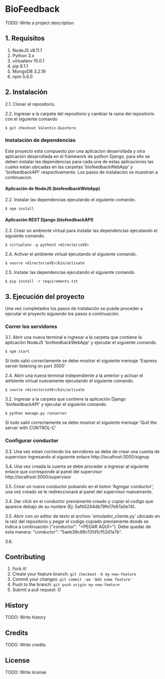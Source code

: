 # BioFeedback

TODO: Write a project description

## 1. Requisitos

1. NodeJS v8.11.1
2. Python 3.x
3. virtualenv 15.0.1
4. pip 8.1.1
5. MongoDB 3.2.19
6. npm 5.6.0

## 2. Instalación

2.1. Clonar el repositorio.

2.2. Ingresar a la carpeta del repositorio y cambiar la rama del repositorio con el siguiente comando
```console
$ git checkout Valentin-Quintero
```

### Instalación de dependencias

Este proyecto esta compuesto por una aplicacion desarrollada y otra aplicacion desarrollada en el framework de python Django, para ello se deben instalar las dependencias para cada una de estas aplicaciones las cuales estan ubicadas en las carpetas 'biofeedbackWebApp' y 'biofeedbackAPI' respectivamente. Los pasos de instalacion se muestran a continuacion.

#### Aplicación de NodeJS (biofeedbackWebApp)

2.2. Instalar las dependencias ejecutando el siguiente comando.
```console
$ npm install
```

#### Aplicación REST Django (biofeedbackAPI)

2.3. Crear un ambiente virtual para instalar las dependencias ejecutando el siguiente comando.
```console
$ virtualenv -p python3 <directorioVE>
```
2.4. Activar el ambiente virtual ejecutando el siguiente comando.
```console
$ source <directorioVE>/bin/activate
```
2.5. Instalar las dependencias ejecutando el siguiente comando.
```console
$ pip install -r requirements.txt
```

## 3. Ejecución del proyecto

Una vez completados los pasos de instalación se puede proceder a ejecutar el proyecto siguiendo los pasos a continuación.


### Correr los servidores
3.1. Abrir una nueva terminal e ingresar a la carpeta que contiene la aplicación NodeJS 'biofeedbackWebApp' y ejecutar el siguiente comando.
```console
$ npm start
```
Si todo salió correctamente se debe mostrar el siguiente mensaje 'Express server listening on port 3000'

2.4. Abrir una nueva terminal independiente a la anterior y activar el ambiente virtual nuevamente ejecutando el siguiente comando.
```console
$ source <directorioVE>/bin/activate
```
3.2. Ingresar a la carpeta que contiene la aplicación Django 'biofeedbackAPI' y ejecutar el siguiente comando.
```console
$ python manage.py runserver
```
Si todo salió correctamente se debe mostrar el siguiente mensaje 'Quit the server with CONTROL-C'

### Configurar conductor

3.3. Una vez estan corriendo los servidores se debe de crear una cuenta de supervisor ingresando al siguiente enlace http://localhost:3000/signup

3.4. Una vez creada la cuenta se debe proceder a ingresar al siguiente enlace que corresponde al panel del supervisor http://localhost:3000/supervisor

3.5. Crear un nuevo conductor pulsando en el boton 'Agregar conductor', una vez creado se le redireccionará al panel del supervisor nuevamente.

3.4. Dar click en el conductor previamente creado y copiar el codigo que aparece debajo de su nombre (Ej: 5afb5244db79fe17e87a0e74).

3.5. Abrir con un editor de texto el archivo 'simulador_cliente.py' ubicado en la raíz del repositorio y pegar el codigo copiado previamente donde se indica a continuación ("conductor": "<PEGAR AQUÍ>"). Debe quedar de esta manera: "conductor": "5aeb39c88c131d1cf52d1a7b".

3.6. 




## Contributing

1. Fork it!
2. Create your feature branch: `git checkout -b my-new-feature`
3. Commit your changes: `git commit -am 'Add some feature'`
4. Push to the branch: `git push origin my-new-feature`
5. Submit a pull request :D

## History

TODO: Write history

## Credits

TODO: Write credits

## License

TODO: Write license

